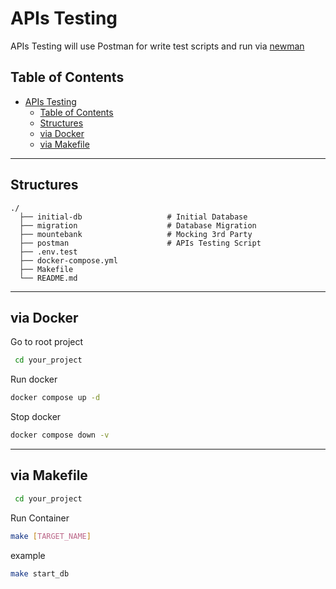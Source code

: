 # APIs Testing

APIs Testing will use Postman for write test scripts and run via [newman](https://www.npmjs.com/package/newman)

## Table of Contents

- [APIs Testing](#apis-testing)
  - [Table of Contents](#table-of-contents)
  - [Structures](#structures)
  - [via Docker](#via-docker)
  - [via Makefile](#via-makefile)

---

## Structures

    ./
      ├── initial-db                   # Initial Database
      ├── migration                    # Database Migration
      ├── mountebank                   # Mocking 3rd Party
      ├── postman                      # APIs Testing Script
      ├── .env.test
      ├── docker-compose.yml
      ├── Makefile
      └── README.md

---

## via Docker

Go to root project

```bash
 cd your_project
```

Run docker
```bash
docker compose up -d
```

Stop docker

```bash
docker compose down -v
```

---

## via Makefile

```bash
 cd your_project
```

Run Container

```bash
make [TARGET_NAME]
```

example

```bash
make start_db
```
